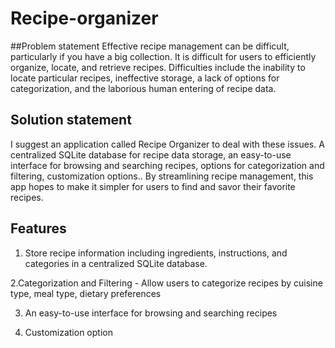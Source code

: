 # Recipe-organizer

##Problem statement
Effective recipe management can be difficult, particularly if you have a big collection. It is difficult for users to efficiently organize, locate, and retrieve recipes. Difficulties include the inability to locate particular recipes, ineffective storage, a lack of options for categorization,  and the laborious human entering of recipe data.

## Solution statement
I suggest an application called Recipe Organizer to deal with these issues. A centralized SQLite database for recipe data storage, an easy-to-use interface for browsing and searching recipes, options for categorization and filtering, customization options.. By streamlining recipe management, this app hopes to make it simpler for users to find and savor their favorite recipes.

## Features
1. Store recipe information including ingredients, instructions, and categories in a centralized SQLite database.

2.Categorization and Filtering - Allow users to categorize recipes by cuisine type, meal type, dietary preferences

3. An easy-to-use interface for browsing and searching recipes
 
4. Customization option
